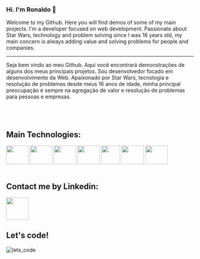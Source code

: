 
### Hi. I'm Ronaldo 👋
Welcome to my Github. Here you will find demos of some of my main projects. I'm a developer focused on web development.
Passionate about Star Wars, technology and problem solving since I was 16 years old, my main concern is always adding value and solving problems for people and companies. 
<hr>
Seja bem vindo ao meu Github. Aqui você encontrará demonstrações de alguns dos meus principais projetos. Sou desenvolvedor focado em desenvolvimento da Web.
Apaixonado por Star Wars, tecnologia e resolução de problemas desde meus 16 anos de idade, minha principal preocupação é sempre na agregação de valor e resolução de problemas para pessoas e empresas. 
<br><br><br>

<div style="display: inline_block"><br> 
<h2>Main Technologies:</h2>
  
  <img align="center" height="50" width="60" src="https://cdn.jsdelivr.net/gh/devicons/devicon/icons/typescript/typescript-original.svg" />   
  <img align="center" height="50" width="60" src="https://cdn.jsdelivr.net/gh/devicons/devicon@latest/icons/javascript/javascript-original.svg" />
  <img align="center" height="50" width="60" src="https://cdn.jsdelivr.net/gh/devicons/devicon@latest/icons/react/react-original-wordmark.svg" />
  <img align="center" height="50" width="60" src="https://cdn.jsdelivr.net/gh/devicons/devicon@latest/icons/laravel/laravel-original.svg" />    
  <img align="center" height="50" src="https://cdn.jsdelivr.net/gh/devicons/devicon@latest/icons/php/php-original.svg" />   
  <img align="center" height="50" width="60" src="https://cdn.jsdelivr.net/gh/devicons/devicon@latest/icons/java/java-original-wordmark.svg" />      
  <img align="center" height="50" width="60" src="https://cdn.jsdelivr.net/gh/devicons/devicon@latest/icons/spring/spring-original.svg" />
          
</div><br>

## Contact me by Linkedin: 
<a href="https://www.linkedin.com/in/ronaldo-rios/"><img width="60px" heigth="60px" src="https://cdn.jsdelivr.net/gh/devicons/devicon/icons/linkedin/linkedin-original.svg" /></a><br>

## Let's code!

![lets_code](https://github.com/ronaldo-rios/ronaldo-rios/blob/main/dev-jim-carrey.gif)

